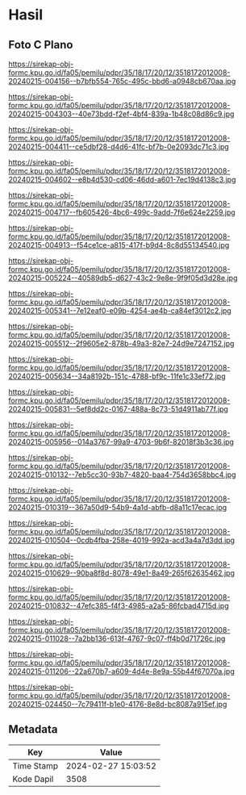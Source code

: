 # Hasil

## Foto C Plano

https://sirekap-obj-formc.kpu.go.id/fa05/pemilu/pdpr/35/18/17/20/12/3518172012008-20240215-004156--b7bfb554-765c-495c-bbd6-a0948cb670aa.jpg

https://sirekap-obj-formc.kpu.go.id/fa05/pemilu/pdpr/35/18/17/20/12/3518172012008-20240215-004303--40e73bdd-f2ef-4bf4-839a-1b48c08d86c9.jpg

https://sirekap-obj-formc.kpu.go.id/fa05/pemilu/pdpr/35/18/17/20/12/3518172012008-20240215-004411--ce5dbf28-d4d6-41fc-bf7b-0e2093dc71c3.jpg

https://sirekap-obj-formc.kpu.go.id/fa05/pemilu/pdpr/35/18/17/20/12/3518172012008-20240215-004602--e8b4d530-cd06-46dd-a601-7ec19d4138c3.jpg

https://sirekap-obj-formc.kpu.go.id/fa05/pemilu/pdpr/35/18/17/20/12/3518172012008-20240215-004717--fb605426-4bc6-499c-9add-7f6e624e2259.jpg

https://sirekap-obj-formc.kpu.go.id/fa05/pemilu/pdpr/35/18/17/20/12/3518172012008-20240215-004913--f54ce1ce-a815-417f-b9d4-8c8d55134540.jpg

https://sirekap-obj-formc.kpu.go.id/fa05/pemilu/pdpr/35/18/17/20/12/3518172012008-20240215-005224--40589db5-d627-43c2-9e8e-9f9f05d3d28e.jpg

https://sirekap-obj-formc.kpu.go.id/fa05/pemilu/pdpr/35/18/17/20/12/3518172012008-20240215-005341--7e12eaf0-e09b-4254-ae4b-ca84ef3012c2.jpg

https://sirekap-obj-formc.kpu.go.id/fa05/pemilu/pdpr/35/18/17/20/12/3518172012008-20240215-005512--2f9605e2-878b-49a3-82e7-24d9e7247152.jpg

https://sirekap-obj-formc.kpu.go.id/fa05/pemilu/pdpr/35/18/17/20/12/3518172012008-20240215-005634--34a8192b-151c-4788-bf9c-11fe1c33ef72.jpg

https://sirekap-obj-formc.kpu.go.id/fa05/pemilu/pdpr/35/18/17/20/12/3518172012008-20240215-005831--5ef8dd2c-0167-488a-8c73-51d4911ab77f.jpg

https://sirekap-obj-formc.kpu.go.id/fa05/pemilu/pdpr/35/18/17/20/12/3518172012008-20240215-005956--014a3767-99a9-4703-9b6f-82018f3b3c36.jpg

https://sirekap-obj-formc.kpu.go.id/fa05/pemilu/pdpr/35/18/17/20/12/3518172012008-20240215-010132--7eb5cc30-93b7-4820-baa4-754d3658bbc4.jpg

https://sirekap-obj-formc.kpu.go.id/fa05/pemilu/pdpr/35/18/17/20/12/3518172012008-20240215-010319--367a50d9-54b9-4a1d-abfb-d8a11c17ecac.jpg

https://sirekap-obj-formc.kpu.go.id/fa05/pemilu/pdpr/35/18/17/20/12/3518172012008-20240215-010504--0cdb4fba-258e-4019-992a-acd3a4a7d3dd.jpg

https://sirekap-obj-formc.kpu.go.id/fa05/pemilu/pdpr/35/18/17/20/12/3518172012008-20240215-010629--90ba8f8d-8078-49e1-8a49-265f62635462.jpg

https://sirekap-obj-formc.kpu.go.id/fa05/pemilu/pdpr/35/18/17/20/12/3518172012008-20240215-010832--47efc385-f4f3-4985-a2a5-86fcbad4715d.jpg

https://sirekap-obj-formc.kpu.go.id/fa05/pemilu/pdpr/35/18/17/20/12/3518172012008-20240215-011028--7a2bb136-613f-4767-9c07-ff4b0d71726c.jpg

https://sirekap-obj-formc.kpu.go.id/fa05/pemilu/pdpr/35/18/17/20/12/3518172012008-20240215-011206--22a670b7-a609-4d4e-8e9a-55b44f67070a.jpg

https://sirekap-obj-formc.kpu.go.id/fa05/pemilu/pdpr/35/18/17/20/12/3518172012008-20240215-024450--7c79411f-b1e0-4176-8e8d-bc8087a915ef.jpg


## Metadata

| Key        | Value               |
| ---------- | ------------------- |
| Time Stamp | 2024-02-27 15:03:52 |
| Kode Dapil | 3508                |



